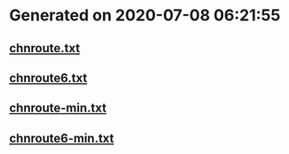 # Generated on 2020-07-08 06:21:55
## [chnroute.txt](chnroute.txt)
## [chnroute6.txt](chnroute6.txt)
## [chnroute-min.txt](chnroute-min.txt)
## [chnroute6-min.txt](chnroute6-min.txt)
